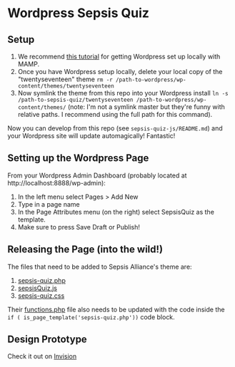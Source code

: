 # Wordpress Sepsis Quiz

## Setup

1. We recommend [this tutorial](https://codex.wordpress.org/Installing_WordPress_Locally_on_Your_Mac_With_MAMP) for getting Wordpress set up locally with MAMP.
2. Once you have Wordpress setup locally, delete your local copy of the "twentyseventeen" theme `rm -r /path-to-wordpress/wp-content/themes/twentyseventeen`
3. Now symlink the theme from this repo into your Wordpress install `ln -s /path-to-sepsis-quiz/twentyseventeen /path-to-wordpress/wp-content/themes/` (note: I'm not a symlink master but they're funny with relative paths. I recommend using the full path for this command).

Now you can develop from this repo (see `sepsis-quiz-js/README.md`) and your Wordpress site will update automagically! Fantastic!

## Setting up the Wordpress Page

From your Wordpress Admin Dashboard (probably located at http://localhost:8888/wp-admin):

1. In the left menu select Pages > Add New
2. Type in a page name
3. In the Page Attributes menu (on the right) select SepsisQuiz as the template.
4. Make sure to press Save Draft or Publish!

## Releasing the Page (into the wild!)

The files that need to be added to Sepsis Alliance's theme are:

1. [sepsis-quiz.php](twentyseventeen/sepsis-quiz.php)
2. [sepsisQuiz.js](twentyseventeen/assets/js/sepsisQuiz.js)
3. [sepsis-quiz.css](twentyseventeen/assets/css/sepsis-quiz.css)

Their [functions.php](twentyseventeen/functions.php) file also needs to be updated with the code inside the `if ( is_page_template('sepsis-quiz.php'))` code block.

## Design Prototype

Check it out on [Invision](https://invis.io/H7CKT3JW2#/244849159_Sepsis-Quiz_Final_1)
